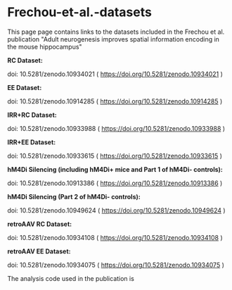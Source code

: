 # Frechou-et-al.-datasets

This page page contains links to the datasets included in the Frechou et al. publication "Adult neurogenesis improves spatial information encoding in the mouse hippocampus"

<p>


<b>RC Dataset: </b> <p>
doi: 10.5281/zenodo.10934021 ( https://doi.org/10.5281/zenodo.10934021 )

<p></p>

<b>EE Dataset: </b> <p>
doi: 10.5281/zenodo.10914285 ( https://doi.org/10.5281/zenodo.10914285 )

<p></p>

<b>IRR+RC Dataset: </b> <p>
doi: 10.5281/zenodo.10933988 ( https://doi.org/10.5281/zenodo.10933988 )

<p></p>

<b>IRR+EE Dataset: </b> <p>
doi: 10.5281/zenodo.10933615 ( https://doi.org/10.5281/zenodo.10933615 )

<p></p>

<b>hM4Di Silencing (including hM4Di+ mice and Part 1 of hM4Di- controls): </b> <p>
doi: 10.5281/zenodo.10913386  ( https://doi.org/10.5281/zenodo.10913386 )

<p></p>

<b>hM4Di Silencing (Part 2 of hM4Di- controls): </b> <p>
doi: 10.5281/zenodo.10949624 ( https://doi.org/10.5281/zenodo.10949624 )

<p></p>

<b>retroAAV RC Dataset: </b> <p>
doi: 10.5281/zenodo.10934108 ( https://doi.org/10.5281/zenodo.10934108 )

<p></p>

<b>retroAAV EE Dataset: </b> <p>
doi: 10.5281/zenodo.10934075 ( https://doi.org/10.5281/zenodo.10934075 )


The analysis code used in the publication is 





